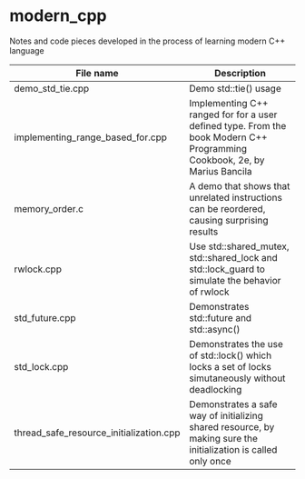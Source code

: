 # modern_cpp
Notes and code pieces developed in the process of learning modern C++ language

File name | Description
----------|------------
demo_std_tie.cpp | Demo std::tie() usage
implementing_range_based_for.cpp | Implementing C++ ranged for for a user defined type. From the book Modern C++ Programming Cookbook, 2e, by Marius Bancila
memory_order.c | A demo that shows that unrelated instructions can be reordered, causing surprising results
rwlock.cpp | Use std::shared_mutex, std::shared_lock and std::lock_guard to simulate the behavior of rwlock
std_future.cpp | Demonstrates std::future and std::async()
std_lock.cpp | Demonstrates the use of std::lock() which locks a set of locks simutaneously without deadlocking
thread_safe_resource_initialization.cpp | Demonstrates a safe way of initializing shared resource, by making sure the initialization is called only once
